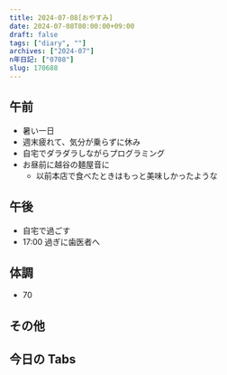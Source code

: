 ```yaml
---
title: 2024-07-08[おやすみ]
date: 2024-07-08T00:00:00+09:00
draft: false
tags: ["diary", ""]
archives: ["2024-07"]
n年日記: ["0708"]
slug: 170688
---
```


## 午前

- 暑い一日
- 週末疲れて、気分が乗らずに休み
- 自宅でダラダラしながらプログラミング
- お昼前に越谷の麺屋音に
  - 以前本店で食べたときはもっと美味しかったような

## 午後

- 自宅で過ごす
- 17:00 過ぎに歯医者へ

## 体調

- 70

## その他

## 今日の Tabs
